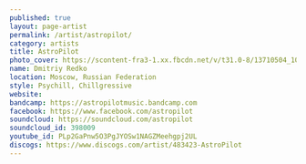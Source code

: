 ```yaml
---
published: true
layout: page-artist
permalink: /artist/astropilot/
category: artists
title: AstroPilot
photo_cover: https://scontent-fra3-1.xx.fbcdn.net/v/t31.0-8/13710504_10157107173710150_5930072770646718552_o.jpg?oh=c8c3968ec1ccbd47479e98c2a762fb87&oe=5975AB08
name: Dmitriy Redko
location: Moscow, Russian Federation
style: Psychill, Chillgressive
website: 
bandcamp: https://astropilotmusic.bandcamp.com
facebook: https://www.facebook.com/astropilot
soundcloud: https://soundcloud.com/astropilot
soundcloud_id: 398009
youtube_id: PLp2GaPnw5O3PgJYOSw1NAGZMeehgpj2UL
discogs: https://www.discogs.com/artist/483423-AstroPilot
---
```

